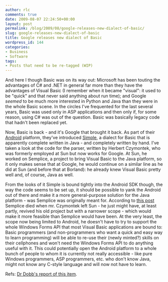 ```yaml
---
author: rlc
comments: true
date: 2009-08-07 22:24:50+00:00
layout: post
permalink: /blog/2009/08/google-releases-new-dialect-of-basic/
slug: google-releases-new-dialect-of-basic
title: Google releases new dialect of Basic
wordpress_id: 144
categories:
- Business
- Software
tags:
- Posts that need to be re-tagged (WIP)
---
```


And here I though Basic was on its way out: Microsoft has been touting the advantages of C# and .NET in general far more than they have the advantages of Visual Basic (I remember when it became "visual": it used to be "quick" and that never said anything about run time); and Google _seemed_ to be much more interested in Python and Java than they were in the whole Basic scene. In the circles I've frequented for the last several years, Basic was used only in ASP applications and then only if, for some reason, using C# was out of the question. Basic was basically legacy code that hadn't been replaced yet.
<!--more-->

Now, Basic is back - and it's Google that brought it back. As part of their [Android](http://android.com) platform, they've introduced [Simple](http://code.google.com/p/simple/), a dialect for Basic that is apparently complete written in Java - and completely written by hand. I've taken a look at the code for the parser, written by Herbert Czymontek, who was formerly employed at Sun but now works for Google. At Sun, he worked on Semplice, a project to bring Visual Basic to the Java platform, so it only makes sense that at Google, he would continue on a similar line as he did at Sun (and before that at Borland): he already knew Visual Basic pretty well and, of course, Java as well.

From the looks of it Simple is bound tightly into the Android SDK though, the way the code seems to be set up, it should be possible to yank the Android out of there and make it a more general-purpose solution for the Java platform - was Semplice was originally meant for. According to [this post](http://web.archive.org/web/20130910034148/http://news.java-virtual-machine.net/34.html) Semplice died when mr. Czymontek left Sun - he just might have, at least partly, revived his old project but with a narrower scope - which would make it more feasible than Semplice would have been. At the very least, the scope now being limited to Android, he doesn't have to try to support the whole Windows Forms API that most Visual Basic applications are bound to: Basic programmers (and non-programmers who want a quick and easy way to learn programming) will be able to re-use their (newly minted?) skills on their cellphones and won't need the Windows Forms API to do anything useful with it. This could potentially open the Android platform to a whole bunch of people to whom it is currently not really accessible - like pure Windows programmers, ASP programmers, etc. who don't know Java, might not know any C-style language and will now not have to learn.

Refs: [Dr Dobb's report of this item](http://www.ddj.com/architect/218700225?cid=RSSfeed_DDJ_ArchitectDebug).
